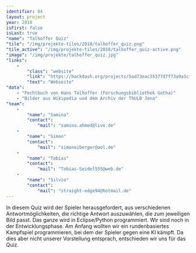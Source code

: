 ```yaml
---
identifier: 84
layout: project
year: 2018
isFirst: false
isLast: true
"name": "Talhoffer Quiz"
"tile": "/img/projekte-tiles/2018/talhoffer_quiz.png"
"tile_active": "/img/projekte-tiles/2018/talhoffer_quiz-active.png"
"image": "/img/projekte/talhoffer_quiz.jpg"
"links":
    -
        "class": "website"
        "link": "https://hackdash.org/projects/5ad73eac35377d7f73a9a1cf"
        "text": "Webseite"
"data":
    - "Fechtbuch von Hans Talhoffer (Forschungsbibliothek Gotha)"
    - "Bilder aus Wikipedia und dem Archiv der ThULB Jena"
"team":
    -
        "name": "Samina"
        "contact":
            "mail": "samina.ahmed@live.de"
    -
        "name": "Simon"
        "contact":
            "mail": "simoneiberger@aol.de"
    -
        "name": "Tobias"
        "contact":
            "mail": "Tobias-Seidel555@web.de"
    -
        "name": "Silvio"
        "contact":
            "mail": "straight-edge94@hotmail.de"
---
```

In diesem Quiz wird der Spieler herausgefordert, aus verschiedenen Antwortmöglichkeiten, die richtige Antwort auszuwählen, die zum jeweiligen Bild passt. Das ganze wird in Eclipse/Python programmiert. Wir sind noch in der Entwicklungsphase. Am Anfang wollten wir ein rundenbasiertes Kampfspiel programmieren, bei dem der Spieler gegen eine KI kämpft. Da dies aber nicht unserer Vorstellung entsprach, entschieden wir uns für das Quiz.
